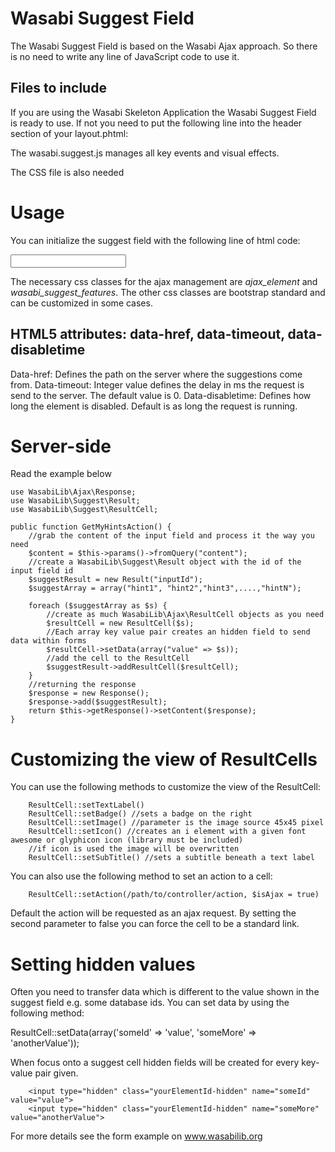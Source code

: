 Wasabi Suggest Field
====================

The Wasabi Suggest Field is based on the Wasabi Ajax approach. 
So there is no need to write any line of JavaScript code to use it.

Files to include
----------------
If you are using the Wasabi Skeleton Application the Wasabi Suggest Field is ready to use.
If not you need to put the following line into the header section of your layout.phtml:
<script type="text/javascript" src="/wasabilib_assets/js/WasabiLib/ext_lib/wasabi.suggest.js"></script>

The wasabi.suggest.js manages all key events and visual effects.

The CSS file is also needed  
<link href="/wasabilib_assets/css/wasabi.suggest.css" media="screen" rel="stylesheet" type="text/css">

Usage
=====
You can initialize the suggest field with the following line of html code:

<input class="ajax_element wasabi_suggest_features form-control input-md" id="yourElementId" type="text" data-event="keyup" data-cb="suggest" data-href="/path/to/controller" data-digits="3" data-json="{}">

The necessary css classes for the ajax management are *ajax_element* and *wasabi_suggest_features*. 
The other css classes are bootstrap standard and can be customized in some cases. 

HTML5 attributes: data-href, data-timeout, data-disabletime
---------------------------------------------------

Data-href: Defines the path on the server where the suggestions come from.
Data-timeout: Integer value defines the delay in ms the request is send to the server. The default value is 0.
Data-disabletime: Defines how long the element is disabled. Default is as long the request is running.


Server-side
===========

Read the example below

    
    use WasabiLib\Ajax\Response;
    use WasabiLib\Suggest\Result;
    use WasabiLib\Suggest\ResultCell;
      
    public function GetMyHintsAction() {
        //grab the content of the input field and process it the way you need
        $content = $this->params()->fromQuery("content");
        //create a WasabiLib\Suggest\Result object with the id of the input field id
        $suggestResult = new Result("inputId");
        $suggestArray = array("hint1", "hint2","hint3",....,"hintN");

        foreach ($suggestArray as $s) {
            //create as much WasabiLib\Ajax\ResultCell objects as you need
            $resultCell = new ResultCell($s);
            //Each array key value pair creates an hidden field to send data within forms
            $resultCell->setData(array("value" => $s));            
            //add the cell to the ResultCell
            $suggestResult->addResultCell($resultCell);
        }
        //returning the response
        $response = new Response();
        $response->add($suggestResult);
        return $this->getResponse()->setContent($response);
    }
 
Customizing the view of ResultCells
====================================
  You can use the following methods to customize the view of the ResultCell:
         
        ResultCell::setTextLabel()
        ResultCell::setBadge() //sets a badge on the right
        ResultCell::setImage() //parameter is the image source 45x45 pixel
        ResultCell::setIcon() //creates an i element with a given font awesome or glyphicon icon (library must be included)
        //if icon is used the image will be overwritten 
        ResultCell::setSubTitle() //sets a subtitle beneath a text label
 
You can also use the following method to set an action to a cell:

        ResultCell::setAction(/path/to/controller/action, $isAjax = true)

Default the action will be requested as an ajax request. By setting the second parameter to false you can force the cell to be a standard link.


Setting hidden values
=====================
Often you need to transfer data which is different to the value shown in the suggest field e.g. some database ids.
You can set data by using the following method:

ResultCell::setData(array('someId' => 'value', 'someMore' => 'anotherValue'));

When focus onto a suggest cell hidden fields will be created for every key-value pair given.
        
        <input type="hidden" class="yourElementId-hidden" name="someId" value="value">
        <input type="hidden" class="yourElementId-hidden" name="someMore" value="anotherValue">

For more details see the form example on www.wasabilib.org
